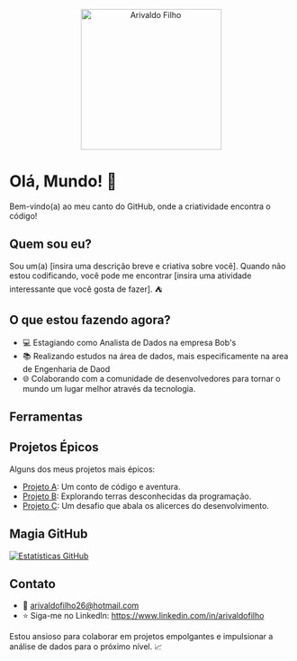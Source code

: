<p align="center">
  <img width="250" src=https://photos.app.goo.gl/9CTyThJLB8xJRXcx5 alt="Arivaldo Filho">
</p>

# Olá, Mundo! :rocket:

Bem-vindo(a) ao meu canto do GitHub, onde a criatividade encontra o código!

## Quem sou eu?

Sou um(a) [insira uma descrição breve e criativa sobre você]. Quando não estou codificando, você pode me encontrar [insira uma atividade interessante que você gosta de fazer]. :tent:

## O que estou fazendo agora?

- 💻 Estagiando como Analista de Dados na empresa Bob's
- 📚 Realizando estudos na área de dados, mais especificamente na area de Engenharia de Daod
- 🌐 Colaborando com a comunidade de desenvolvedores para tornar o mundo um lugar melhor através da tecnologia.

## Ferramentas

## Projetos Épicos

Alguns dos meus projetos mais épicos:

- [Projeto A](https://link-para-projeto-a): Um conto de código e aventura.
- [Projeto B](https://link-para-projeto-b): Explorando terras desconhecidas da programação.
- [Projeto C](https://link-para-projeto-c): Um desafio que abala os alicerces do desenvolvimento.

## Magia GitHub

[![Estatísticas GitHub](https://github-readme-stats.vercel.app/api?username=seu-username&show_icons=true&theme=radical)](https://github.com/seu-username)

## Contato

- :e-mail: arivaldofilho26@hotmail.com
- :star: Siga-me no Linkedln: https://www.linkedin.com/in/arivaldofilho

 Estou ansioso para colaborar em projetos empolgantes e impulsionar a análise de dados para o próximo nível. :chart_with_upwards_trend: